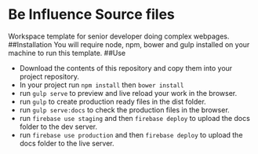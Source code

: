 # Be Influence Source files
Workspace template for senior developer doing complex webpages.
##Installation
You will require node, npm, bower and gulp installed on your machine to run this template.
##Use
  - Download the contents of this repository and copy them into your project repository.
  - In your project run `npm install` then `bower install`
  - run `gulp serve` to preview and live reload your work in the browser.
  - run `gulp` to create production ready files in the dist folder.
  - run `gulp serve:docs` to check the production files in the browser.
  - run `firebase use staging` and then `firebase deploy` to upload the docs folder to the dev server.
  - run `firebase use production` and then `firebase deploy` to upload the docs folder to the live server.

